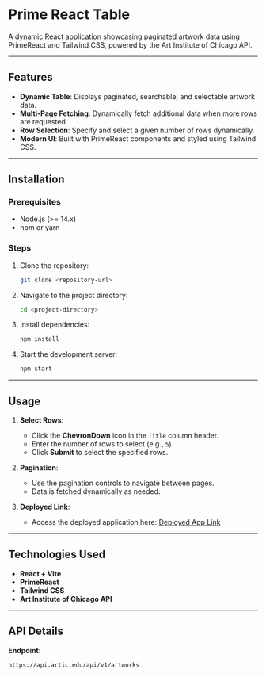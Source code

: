 # Prime React Table

A dynamic React application showcasing paginated artwork data using PrimeReact and Tailwind CSS, powered by the Art Institute of Chicago API.

---

## Features

- **Dynamic Table**: Displays paginated, searchable, and selectable artwork data.
- **Multi-Page Fetching**: Dynamically fetch additional data when more rows are requested.
- **Row Selection**: Specify and select a given number of rows dynamically.
- **Modern UI**: Built with PrimeReact components and styled using Tailwind CSS.

---

## Installation

### Prerequisites

- Node.js (>= 14.x)
- npm or yarn

### Steps

1. Clone the repository:
   ```bash
   git clone <repository-url>
   ```
2. Navigate to the project directory:
   ```bash
   cd <project-directory>
   ```
3. Install dependencies:
   ```bash
   npm install
   ```
4. Start the development server:
   ```bash
   npm start
   ```

---

## Usage

1. **Select Rows**:

   - Click the **ChevronDown** icon in the `Title` column header.
   - Enter the number of rows to select (e.g., `5`).
   - Click **Submit** to select the specified rows.

2. **Pagination**:

   - Use the pagination controls to navigate between pages.
   - Data is fetched dynamically as needed.

3. **Deployed Link**:
   - Access the deployed application here: [Deployed App Link](#)

---

## Technologies Used

- **React + Vite**
- **PrimeReact**
- **Tailwind CSS**
- **Art Institute of Chicago API**

---

## API Details

**Endpoint**:

```
https://api.artic.edu/api/v1/artworks
```
